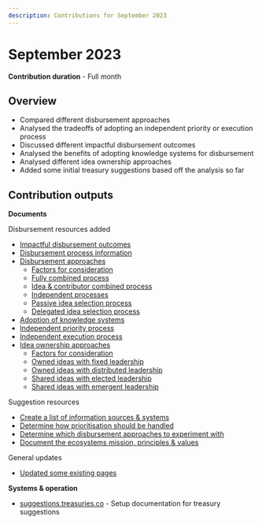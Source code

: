 ```yaml
---
description: Contributions for September 2023
---
```


# September 2023

**Contribution duration** - Full month



## Overview

* Compared different disbursement approaches
* Analysed the tradeoffs of adopting an independent priority or execution process
* Discussed different impactful disbursement outcomes
* Analysed the benefits of adopting knowledge systems for disbursement
* Analysed different idea ownership approaches
* Added some initial treasury suggestions based off the analysis so far



## **Contribution outputs**



**Documents**

Disbursement resources added

* [Impactful disbursement outcomes](https://disbursement.treasuries.co/disbursement-process/impactful-disbursement-outcomes)
* [Disbursement process information](https://disbursement.treasuries.co/disbursement-process/disbursement-operating-process/disbursement-process-information)
* [Disbursement approaches](https://disbursement.treasuries.co/disbursement-process/disbursement-approaches)
  * [Factors for consideration](https://disbursement.treasuries.co/disbursement-process/disbursement-approaches/factors-for-consideration)
  * [Fully combined process](https://disbursement.treasuries.co/disbursement-process/disbursement-approaches/fully-combined-process)
  * [Idea & contributor combined process](https://disbursement.treasuries.co/disbursement-process/disbursement-approaches/idea-and-contributor-combined-process)
  * [Independent processes](https://disbursement.treasuries.co/disbursement-process/disbursement-approaches/independent-processes)
  * [Passive idea selection process](https://disbursement.treasuries.co/disbursement-process/disbursement-approaches/passive-idea-selection-process)
  * [Delegated idea selection process](https://disbursement.treasuries.co/disbursement-process/disbursement-approaches/delegated-idea-selection-process)
* [Adoption of knowledge systems](https://disbursement.treasuries.co/knowledge/adoption-of-knowledge-systems)
* [Independent priority process](https://disbursement.treasuries.co/priorities/independent-priority-process)
* [Independent execution process](https://disbursement.treasuries.co/execution/independent-execution-process)
* [Idea ownership approaches](https://disbursement.treasuries.co/ideas/idea-ownership-approaches)
  * [Factors for consideration](https://disbursement.treasuries.co/ideas/idea-ownership-approaches/factors-for-consideration)
  * [Owned ideas with fixed leadership](https://disbursement.treasuries.co/ideas/idea-ownership-approaches/owned-ideas-with-fixed-leadership)
  * [Owned ideas with distributed leadership](https://disbursement.treasuries.co/ideas/idea-ownership-approaches/owned-ideas-with-distributed-decisions)
  * [Shared ideas with elected leadership](https://disbursement.treasuries.co/ideas/idea-ownership-approaches/shared-ideas-with-elected-leadership)
  * [Shared ideas with emergent leadership](https://disbursement.treasuries.co/ideas/idea-ownership-approaches/shared-ideas-with-emergent-leadership)

Suggestion resources

* [Create a list of information sources & systems](https://suggestions.treasuries.co/disbursement/create-a-list-of-information-resources-and-systems)
* [Determine how prioritisation should be handled](https://suggestions.treasuries.co/disbursement/determine-how-prioritisation-should-be-handled)
* [Determine which disbursement approaches to experiment with](https://suggestions.treasuries.co/disbursement/determine-which-disbursement-approaches-to-experiment-with)
* [Document the ecosystems mission, principles & values](https://suggestions.treasuries.co/disbursement/document-the-ecosystems-mission-principles-and-values)

General updates

* [Updated some existing pages](https://github.com/orgs/web3association/repositories)



**Systems & operation**

* [suggestions.treasuries.co](https://suggestions.treasuries.co/) - Setup documentation for treasury suggestions

